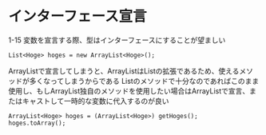 # インターフェース宣言
1-15
変数を宣言する際、型はインターフェースにすることが望ましい
```
List<Hoge> hoges = new ArrayList<Hoge>();
```
ArrayListで宣言してしまうと、ArrayListはListの拡張であるため、使えるメソッドが多くなってしまうからである
Listのメソッドで十分なのであればこのまま使用し、もしArrayList独自のメソッドを使用したい場合はArrayListで宣言、またはキャストして一時的な変数に代入するのが良い
```
ArrayList<Hoge> hoges = (ArrayList<Hoge>) getHoges();
hoges.toArray();
```
